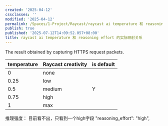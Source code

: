 ```yaml
---
created: '2025-04-12'
cssclasses: ''
modified: '2025-04-12'
permalink: /Spaces/1-Project/Raycast/raycast ai temperature 和 reasoning effort 的实际映射关系.md
publish: true
published: '2025-07-12T14:09:52.057+08:00'
title: raycast ai temperature 和 reasoning effort 的实际映射关系
---
```

The result obtained by capturing HTTPS request packets.

| temperature | Raycast creativity | is default |
| ----------- | ------------------ | ---------- |
| 0           | none               |            |
| 0.25        | low                |            |
| 0.5         | medium             | Y          |
| 0.75        | high               |            |
| 1           | max                |            |

推理强度：
目前看不出，只看到一个high字段
"reasoning_effort": "high",